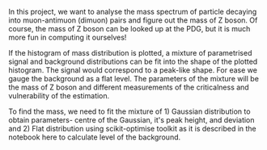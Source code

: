In this project, we want to analyse the mass spectrum of particle decaying into muon-antimuon (dimuon) pairs and figure out the mass of Z boson. Of course, the mass of Z boson can be looked up at the PDG, but it is much more fun in computing it ourselves!

If the histogram of mass distribution is plotted, a mixture of parametrised signal and background distributions can be fit into the shape of the plotted histogram. The signal would correspond to a peak-like shape. For ease we gauge the background as a flat level. The parameters of the mixture will be the mass of Z boson and different measurements of the criticalness and vulnerability of the estimation.

To find the mass, we need to fit the mixture of 1) Gaussian distribution to obtain parameters- centre of the Gaussian, it's peak height, and deviation and 2) Flat distribution using scikit-optimise toolkit as it is described in the notebook here to calculate level of the background.
